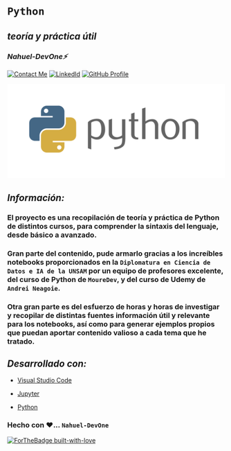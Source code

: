 # **`Python`** 
## *teoría y práctica útil* 
### *Nahuel-DevOne⚡*
[![Contact Me](https://img.shields.io/badge/Email-informational?style=for-the-badge&logo=Mail.Ru&logoColor=fff&color=c6362c)](mailto:nahue.developer1@gmail.com)
[![LinkedId](https://img.shields.io/badge/LinkedIn-informational?style=for-the-badge&logo=linkedin&logoColor=fff&color=0274b3)](https://www.linkedin.com/in/nahuel-developer/)
[![GitHub Profile](https://img.shields.io/badge/GitHub-informational?style=for-the-badge&logo=GitHub&logoColor=fff&color=343941)](https://github.com/Nahuel-DevOne)


![](./images/header-python.png)

## *Información:*

### El proyecto es una recopilación de teoría y práctica de Python de distintos cursos, para comprender la sintaxis del lenguaje, desde básico a avanzado.
### Gran parte del contenido, pude armarlo gracias a los increíbles notebooks proporcionados en la `Diplomatura en Ciencia de Datos e IA de la UNSAM` por un equipo de profesores excelente, del curso de Python de `MoureDev`, y del curso de Udemy de `Andrei Neagoie`. 
### Otra gran parte es del esfuerzo de horas y horas de investigar y recopilar de distintas fuentes información útil y relevante para los notebooks, así como para generar ejemplos propios que puedan aportar contenido valioso a cada tema que he tratado.


<!-- ## *Version 1.0.0:*

- [![App](https://img.shields.io/badge/App-informational?style=for-the-badge&logo=netlify&logoColor=fff&color=23272d)](https://...) -->

## *Desarrollado con:*

- [Visual Studio Code](https://code.visualstudio.com/)
- [Jupyter](https://jupyter.org/)
- [Python](https://www.python.org/)

  <!-- Hecho con amor -->
### Hecho con ❤️... `Nahuel-DevOne`

[![ForTheBadge built-with-love](http://ForTheBadge.com/images/badges/built-with-love.svg)](https://GitHub.com/Nahuel-Devone/)